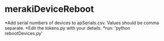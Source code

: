 # merakiDeviceReboot


*Add serial numbers of devices to apSerials.csv.  Values should be comma separate.
*Edit the tokens.py with your details.
*run: 'python rebootDevices.py'
